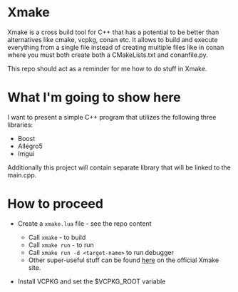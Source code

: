# Xmake

Xmake is a cross build tool for C++ that has a potential to be better than alternatives like cmake, vcpkg, conan etc.
It allows to build and execute everything from a single file instead of creating multiple files like in conan where you must both create both a CMakeLists.txt and conanfile.py.

This repo should act as a reminder for me how to do stuff in Xmake.

# What I'm going to show here

I want to present a simple C++ program that utilizes the following three libraries:

* Boost
* Allegro5
* Imgui

Additionally this project will contain separate library that will be linked to the main.cpp.

# How to proceed

* Create a `xmake.lua` file - see the repo content
    * Call `xmake` - to build
    * Call `xmake run` - to run
    * Call `xmake run -d <target-name>` to run debugger
    * Other super-useful stuff can be found [here](https://github.com/xmake-io/xmake) on the official Xmake site.

* Install VCPKG and set the $VCPKG_ROOT variable